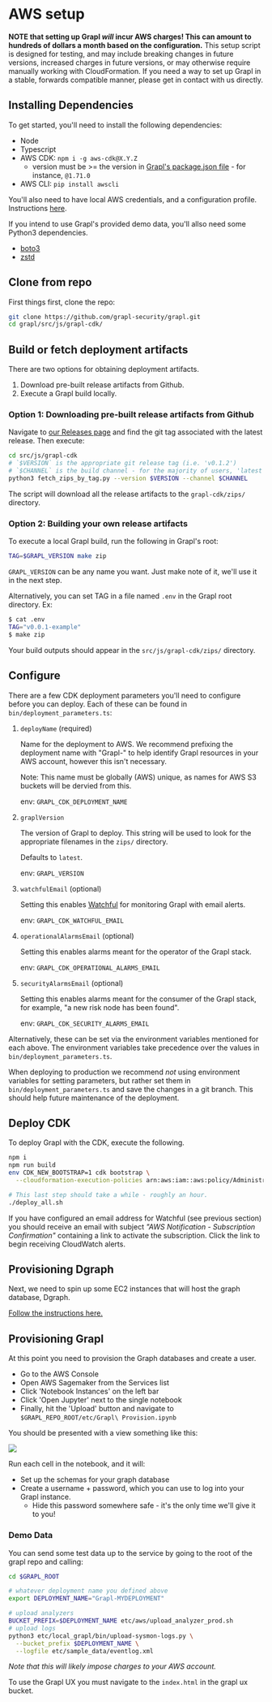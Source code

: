 # AWS setup
**NOTE that setting up Grapl *will* incur AWS charges! This can amount to hundreds of dollars a month based on the configuration.**
This setup script is designed for testing, and may include breaking changes in future versions, increased charges in future versions, or may otherwise require manually working with CloudFormation. 
If you need a way to set up Grapl in a stable, forwards compatible manner, please get in contact with us directly.

## Installing Dependencies
To get started, you'll need to install the following dependencies:

- Node
- Typescript
- AWS CDK: `npm i -g aws-cdk@X.Y.Z` 
  - version must be >= the version in [Grapl's package.json file](https://github.com/grapl-security/grapl/blob/master/src/js/grapl-cdk/package.json) - for instance, `@1.71.0`
- AWS CLI: `pip install awscli`

You'll also need to have local AWS credentials, and a configuration profile. Instructions [here](https://docs.aws.amazon.com/cli/latest/userguide/cli-chap-configure.html).

If you intend to use Grapl's provided demo data, you'll allso need some Python3 dependencies.
- [boto3](https://github.com/boto/boto3)
- [zstd](https://pypi.org/project/zstd/)


## Clone from repo
First things first, clone the repo:
```bash
git clone https://github.com/grapl-security/grapl.git
cd grapl/src/js/grapl-cdk/
```

## Build or fetch deployment artifacts
There are two options for obtaining deployment artifacts.
1. Download pre-built release artifacts from Github.
2. Execute a Grapl build locally. 

### Option 1: Downloading pre-built release artifacts from Github

Navigate to [our Releases page](https://github.com/grapl-security/grapl/releases) and find
the git tag associated with the latest release. Then execute:
```bash
cd src/js/grapl-cdk 
# `$VERSION` is the appropriate git release tag (i.e. 'v0.1.2')
# `$CHANNEL` is the build channel - for the majority of users, 'latest'.
python3 fetch_zips_by_tag.py --version $VERSION --channel $CHANNEL
```
The script will download all the release artifacts to the `grapl-cdk/zips/` directory.

### Option 2: Building your own release artifacts

To execute a local Grapl build, run the following in Grapl's root:

```bash
TAG=$GRAPL_VERSION make zip
```

`GRAPL_VERSION` can be any name you want. Just make note of it, we'll
use it in the next step.

Alternatively, you can set TAG in a file named `.env` in the Grapl root directory. Ex:

```bash
$ cat .env
TAG="v0.0.1-example"
$ make zip
```

Your build outputs should appear in the `src/js/grapl-cdk/zips/` directory.

## Configure
There are a few CDK deployment parameters you'll need to configure before you can deploy. 
Each of these can be found in `bin/deployment_parameters.ts`:

1. `deployName` (required)

    Name for the deployment to AWS. We recommend prefixing the
    deployment name with "Grapl-" to help identify Grapl resources in
    your AWS account, however this isn't necessary.

    Note: This name must be globally (AWS) unique, as names for AWS S3
    buckets will be dervied from this.

    env: `GRAPL_CDK_DEPLOYMENT_NAME`

2. `graplVersion`

    The version of Grapl to deploy. This string will be used to look
    for the appropriate filenames in the `zips/` directory.

    Defaults to `latest`.

    env: `GRAPL_VERSION`

3. `watchfulEmail` (optional)

    Setting this enables [Watchful](https://github.com/eladb/cdk-watchful) for
    monitoring Grapl with email alerts.

    env: `GRAPL_CDK_WATCHFUL_EMAIL`

4. `operationalAlarmsEmail` (optional)

    Setting this enables alarms meant for the operator of the Grapl stack.

    env: `GRAPL_CDK_OPERATIONAL_ALARMS_EMAIL`

5. `securityAlarmsEmail` (optional)

    Setting this enables alarms meant for the consumer of the Grapl
    stack, for example, "a new risk node has been found".

    env: `GRAPL_CDK_SECURITY_ALARMS_EMAIL`

Alternatively, these can be set via the environment variables
mentioned for each above. The environment variables take precedence
over the values in `bin/deployment_parameters.ts`.

When deploying to production we recommend *not* using environment
variables for setting parameters, but rather set them in
`bin/deployment_parameters.ts` and save the changes in a git
branch. This should help future maintenance of the deployment.

## Deploy CDK
To deploy Grapl with the CDK, execute the following.

```bash
npm i
npm run build
env CDK_NEW_BOOTSTRAP=1 cdk bootstrap \
  --cloudformation-execution-policies arn:aws:iam::aws:policy/AdministratorAccess

# This last step should take a while - roughly an hour.
./deploy_all.sh
```

If you have configured an email address for Watchful (see previous
section) you should receive an email with subject *"AWS Notification -
Subscription Confirmation"* containing a link to activate the
subscription. Click the link to begin receiving CloudWatch alerts.

## Provisioning Dgraph
Next, we need to spin up some EC2 instances that will host the graph database, Dgraph.

[Follow the instructions here.](./dgraph_provision)

## Provisioning Grapl
At this point you need to provision the Graph databases and create a user. 
- Go to the AWS Console
- Open AWS Sagemaker from the Services list
- Click 'Notebook Instances' on the left bar
- Click 'Open Jupyter' next to the single notebook
- Finally, hit the 'Upload' button and navigate to `$GRAPL_REPO_ROOT/etc/Grapl\ Provision.ipynb`

You should be presented with a view something like this:

![](https://s3.amazonaws.com/media-p.slid.es/uploads/650602/images/6396963/Screenshot_from_2019-07-27_22-27-35.png)


Run each cell in the notebook, and it will:
* Set up the schemas for your graph database
* Create a username + password, which you can use to log into your Grapl instance.
  * Hide this password somewhere safe - it's the only time we'll give it to you!

### Demo Data
You can send some test data up to the service by going to the root of the grapl repo and calling:
```bash
cd $GRAPL_ROOT

# whatever deployment name you defined above
export DEPLOYMENT_NAME="Grapl-MYDEPLOYMENT"

# upload analyzers
BUCKET_PREFIX=$DEPLOYMENT_NAME etc/aws/upload_analyzer_prod.sh
# upload logs
python3 etc/local_grapl/bin/upload-sysmon-logs.py \
  --bucket_prefix $DEPLOYMENT_NAME \
  --logfile etc/sample_data/eventlog.xml 
```

*Note that this will likely impose charges to your AWS account.*

To use the Grapl UX you must navigate to the `index.html` in the grapl ux bucket.